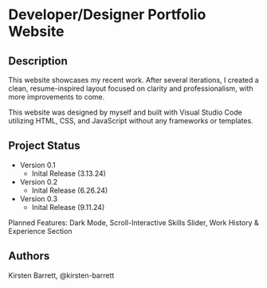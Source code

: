 Developer/Designer Portfolio Website
========================


Description
------------

This website showcases my recent work. After several iterations, I created a clean, resume-inspired layout focused on clarity and professionalism, with more improvements to come.

This website was designed by myself and built with Visual Studio Code utilizing HTML, CSS, and JavaScript without any frameworks or templates. 


Project Status
-------------

- Version 0.1 
    - Inital Release (3.13.24)
- Version 0.2
    - Inital Release (6.26.24)
- Version 0.3
    - Inital Release (9.11.24)

Planned Features: Dark Mode, Scroll-Interactive Skills Slider, Work History & Experience Section


Authors
-------

Kirsten Barrett, @kirsten-barrett

